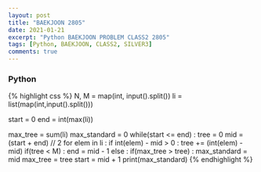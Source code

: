 ```yaml
---
layout: post
title: "BAEKJOON 2805"
date: 2021-01-21
excerpt: "Python BAEKJOON PROBLEM CLASS2 2805"
tags: [Python, BAEKJOON, CLASS2, SILVER3]
comments: true
---
```


### Python
{% highlight css %}
N, M = map(int, input().split())
li = list(map(int,input().split()))

start = 0
end = int(max(li))

max_tree = sum(li)
max_standard = 0
while(start <= end) :
    tree = 0
    mid = (start + end) // 2
    for elem in li :
        if int(elem) - mid > 0 : tree += (int(elem) - mid)
    if(tree < M) : end = mid - 1
    else :
        if(max_tree > tree) : 
            max_standard = mid
            max_tree = tree
        start = mid + 1
print(max_standard)
{% endhighlight %}